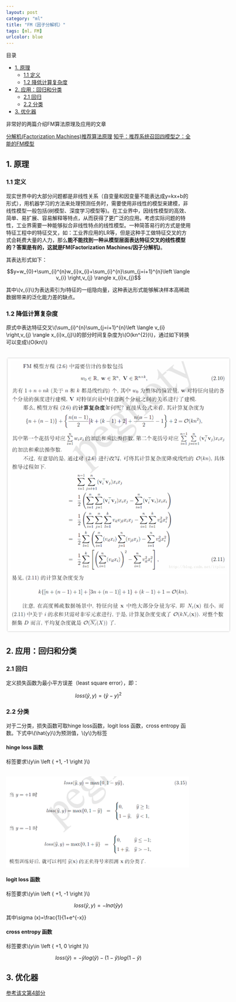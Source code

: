 ```yaml
---
layout: post
category: "ml"
title: "FM（因子分解机）"
tags: [ml，FM]
urlcolor: blue
---
```


目录

<!-- TOC -->

- [1. 原理](#1-原理)
	- [1.1 定义](#11-定义)
	- [1.2 降低计算复杂度](#12-降低计算复杂度)
- [2. 应用：回归和分类](#2-应用：回归和分类)
	- [2.1 回归](#21-回归)
	- [2.2 分类](#22-分类)
- [3. 优化器](#3-优化器)

<!-- /TOC -->

非常好的两篇介绍FM算法原理及应用的文章

[分解机(Factorization Machines)推荐算法原理](https://www.cnblogs.com/pinard/p/6370127.html)
[知乎：推荐系统召回四模型之：全能的FM模型](https://zhuanlan.zhihu.com/p/58160982)

## 1. 原理

### 1.1 定义

现实世界中的大部分问题都是非线性关系（自变量和因变量不能表达成y=kx+b的形式），用机器学习的方法来处理预测任务时，需要使用非线性的模型来建模，非线性模型一般包括(树模型、深度学习模型等)。在工业界中，因线性模型的高效、简单、易扩展、容易解释等特点，从而获得了更广泛的应用。考虑实际问题的特性，工业界需要一种能够拟合非线性特点的线性模型。一种简答易行的方式是使用特征工程中的特征交叉，如：工业界应用的LR等，但是这种手工做特征交叉的方式会耗费大量的人力，那么**能不能找到一种从模型层面表达特征交叉的线性模型的？答案是有的，这就是FM(Factorization Machines/因子分解机)**。

其表达形式如下：

$$y=w_{0}+\sum_{i}^{n}w_{i}x_{i}+\sum_{i}^{n}\sum_{j=i+1}^{n}\left \langle v_{i} \right,v_{j} \rangle  x_{i}x_{j}$$

其中\\(v_{i}\\)为表达索引为i特征的一组隐向量，这种表达形式能够解决样本高稀疏数据带来的泛化能力差的缺点。

### 1.2 降低计算复杂度

原式中表达特征交叉\\(\sum_{i}^{n}\sum_{j=i+1}^{n}\left \langle v_{i} \right,v_{j} \rangle  x_{i}x_{j}\\)的部分时间复杂度为\\(O(kn^{2})\\)，通过如下转换可以变成\\(O(kn)\\)

<html>
<br/>

<img src='/assets/FM算法降低复杂度推导.png' style='max-height: 754px;max-width:614px'/>
<br/>

</html>

## 2. 应用：回归和分类

### 2.1 回归

定义损失函数为最小平方误差（least square error），即：

$$loss(\hat{y},y)=(\hat{y}-y)^{2}$$

### 2.2 分类

对于二分类，损失函数可取hinge loss函数，logit loss 函数，cross entropy 函数。下式中\\(\hat{y}\\)为预测值，\\(y\\)为标签

#### hinge loss 函数

标签要求\\(y\in \left \{ +1, -1 \right \}\\)

<html>
<br/>

<img src='/assets/hinge_loss.png' style='max-height: 400px;max-width:500px'/>
<br/>

</html>

#### logit loss 函数

标签要求\\(y\in \left \{ +1, -1 \right \}\\)

$$loss(\hat{y},y)=-ln \sigma (\hat{y}y)$$

其中\sigma (x)=\frac{1}{1+e^{-x}}

#### cross entropy 函数

标签要求\\(y\in \left \{ +1, 0 \right \}\\)

$$loss(\hat{y})=-\hat{y}log(\hat{y})-(1-\hat{y})log(1-\hat{y})$$

## 3. 优化器

[参考该文第4部分](https://www.cnblogs.com/pinard/p/6370127.html)



